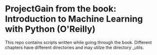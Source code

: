 # ProjectGain from the book: Introduction to Machine Learning with Python (O'Reilly)

This repo contains scripts written while going through the book.
Different chapters have different directories and may utilze the directory _utils.

